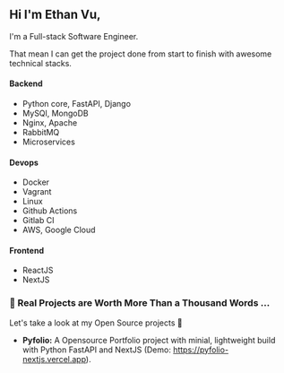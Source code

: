 ## Hi I'm Ethan Vu, 

I'm a Full-stack Software Engineer. 

That mean I can get the project done from start to finish with awesome technical stacks.

#### Backend

- Python core, FastAPI, Django
- MySQl, MongoDB
- Nginx, Apache
- RabbitMQ
- Microservices

#### Devops

- Docker
- Vagrant
- Linux
- Github Actions
- Gitlab CI
- AWS, Google Cloud

#### Frontend

- ReactJS
- NextJS

### 🌱 Real Projects are Worth More Than a Thousand Words ...

Let's take a look at my Open Source projects 🔭

- **Pyfolio:** A Opensource Portfolio project with minial, lightweight build with Python FastAPI and NextJS (Demo: https://pyfolio-nextjs.vercel.app).
<!--
**ethanvu-dev/ethanvu-dev** is a ✨ _special_ ✨ repository because its `README.md` (this file) appears on your GitHub profile.

Here are some ideas to get you started:

- 🔭 I’m currently working on ...
- 🌱 I’m currently learning ...
- 👯 I’m looking to collaborate on ...
- 🤔 I’m looking for help with ...
- 💬 Ask me about ...
- 📫 How to reach me: ...
- 😄 Pronouns: ...
- ⚡ Fun fact: ...
-->